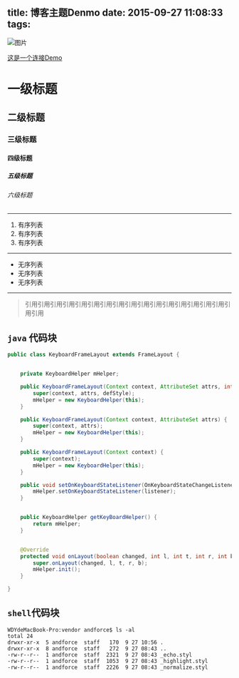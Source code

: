 title: 博客主题Denmo
date: 2015-09-27 11:08:33
tags:
---
![图片](http://ww2.sinaimg.cn/mw690/6ff3843bjw1ek0d43jkv1j21hc0u0dh3.jpg)

[这是一个连接Demo](http://andforce.com)

# 一级标题
## 二级标题
### 三级标题
#### 四级标题
##### 五级标题
###### 六级标题
---
1. 有序列表
2. 有序列表
3. 有序列表

---
+ 无序列表
+ 无序列表
+ 无序列表

---

> 引用引用引用引用引用引用引用引用引用引用引用引用引用引用引用引用引用引用

## `java` 代码块
``` java
public class KeyboardFrameLayout extends FrameLayout {


    private KeyboardHelper mHelper;

    public KeyboardFrameLayout(Context context, AttributeSet attrs, int defStyle) {
        super(context, attrs, defStyle);
        mHelper = new KeyboardHelper(this);
    }

    public KeyboardFrameLayout(Context context, AttributeSet attrs) {
        super(context, attrs);
        mHelper = new KeyboardHelper(this);
    }

    public KeyboardFrameLayout(Context context) {
        super(context);
        mHelper = new KeyboardHelper(this);
    }

    public void setOnKeyboardStateListener(OnKeyboardStateChangeListener listener) {
        mHelper.setOnKeyboardStateListener(listener);
    }


    public KeyboardHelper getKeyBoardHelper() {
        return mHelper;
    }


    @Override
    protected void onLayout(boolean changed, int l, int t, int r, int b) {
        super.onLayout(changed, l, t, r, b);
        mHelper.init();
    }

}
```

## `shell`代码块
``` script
WDYdeMacBook-Pro:vendor andforce$ ls -al
total 24
drwxr-xr-x  5 andforce  staff   170  9 27 10:56 .
drwxr-xr-x  8 andforce  staff   272  9 27 08:43 ..
-rw-r--r--  1 andforce  staff  2321  9 27 08:43 _echo.styl
-rw-r--r--  1 andforce  staff  1053  9 27 08:43 _highlight.styl
-rw-r--r--  1 andforce  staff  2226  9 27 08:43 _normalize.styl
```
